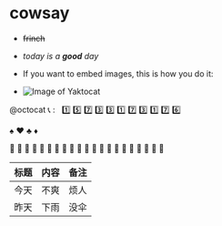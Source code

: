 # cowsay 

- ~~frinch~~

- _today is a **good** day_

- If you want to embed images, this is how you do it:

- ![Image of Yaktocat](https://octodex.github.com/images/yaktocat.png)


@octocat  :telephone_receiver: :   :one: :five: :seven: :three: :three: :one: :seven: :three: :one: :seven: :six:
 
 :spades:  :hearts:  :clubs:  :diamonds:
 
  :evergreen_tree: :evergreen_tree: :evergreen_tree: :evergreen_tree: :evergreen_tree: :evergreen_tree: :evergreen_tree: :evergreen_tree: :evergreen_tree: :evergreen_tree: :evergreen_tree: :evergreen_tree: :evergreen_tree: :evergreen_tree: :evergreen_tree: :evergreen_tree: :evergreen_tree: :evergreen_tree: :evergreen_tree: :evergreen_tree: :evergreen_tree: 
  
  标题 | 内容 | 备注
  -----|------|-----
  今天 | 不爽 | 烦人
  昨天 | 下雨 | 没伞
